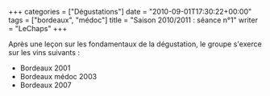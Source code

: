 +++
categories = ["Dégustations"]
date = "2010-09-01T17:30:22+00:00"
tags = ["bordeaux", "médoc"] 
title = "Saison 2010/2011 : séance n°1"
writer = "LeChaps"
+++

Après une leçon sur les fondamentaux de la dégustation, le groupe s'exerce sur les vins suivants :

* Bordeaux 2001
* Bordeaux médoc 2003
* Bordeaux 2007
